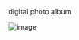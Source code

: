 digital photo album

![image](https://user-images.githubusercontent.com/53355129/99127101-1d98ab00-25cd-11eb-9532-c48e69a5d66e.png)
